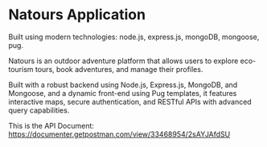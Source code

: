 # Natours Application

Built using modern technologies: node.js, express.js, mongoDB, mongoose, pug.

Natours is an outdoor adventure platform that allows users to explore eco-tourism tours, book adventures, and manage their profiles. 

Built with a robust backend using Node.js, Express.js, MongoDB, and Mongoose, and a dynamic front-end using Pug templates, it features interactive maps, secure authentication, and RESTful APIs with advanced query capabilities.

This is the API Document: https://documenter.getpostman.com/view/33468954/2sAYJAfdSU
